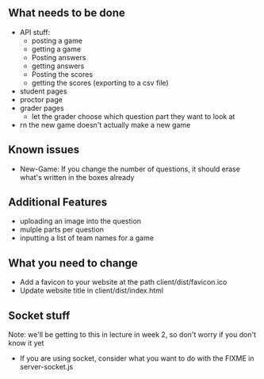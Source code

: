 ## What needs to be done

- API stuff:
  - posting a game
  - getting a game
  - Posting answers
  - getting answers
  - Posting the scores
  - getting the scores (exporting to a csv file)
- student pages
- proctor page
- grader pages
  - let the grader choose which question part they want to look at
- rn the new game doesn't actually make a new game

## Known issues

- New-Game: If you change the number of questions, it should erase what's written in the boxes already

## Additional Features

- uploading an image into the question
- mulple parts per question
- inputting a list of team names for a game

## What you need to change

- Add a favicon to your website at the path client/dist/favicon.ico
- Update website title in client/dist/index.html

## Socket stuff

Note: we'll be getting to this in lecture in week 2, so don't worry if you don't know it yet

- If you are using socket, consider what you want to do with the FIXME in server-socket.js
